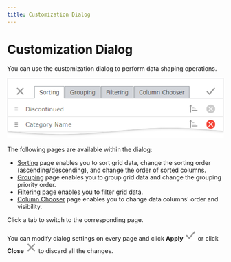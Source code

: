 ```yaml
---
title: Customization Dialog
---
```

# Customization Dialog

You can use the customization dialog to perform data shaping operations.

![eud-grid-customizationdialog-overview](../../../images/grid-customizationdialog-overview.png)

The following pages are available within the dialog:
* [Sorting](sorting-page.md) page enables you to sort grid data, change the sorting order (ascending/descending), and change the order of sorted columns.
* [Grouping](grouping-page.md) page enables you to group grid data and change the grouping priority order.
* [Filtering](filtering-page.md) page enables you to filter grid data.
* [Column Chooser](column-chooser.md) page enables you to change data columns' order and visibility.

Click a tab to switch to the corresponding page.

You can modify dialog settings on every page and click **Apply** ![eud-grid-customizationdialog-apply-button](../../../images/grid-customizationdialog-apply.png) or click **Close** ![eud-grid-customizationdialog-close-button](../../../images/grid-customizationdialog-close.png) to discard all the changes.






 



